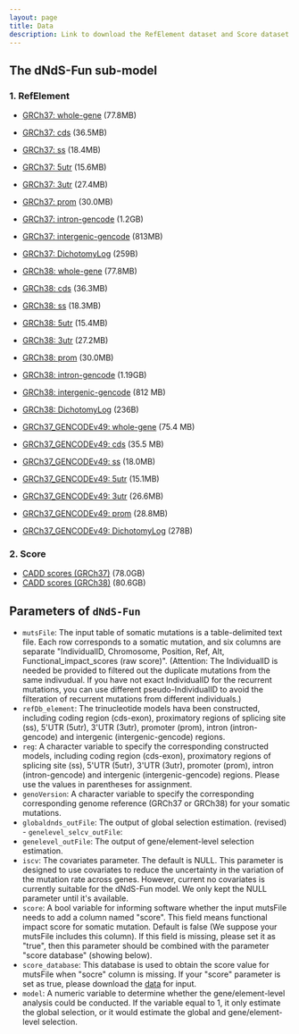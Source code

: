 ```yaml
---
layout: page
title: Data
description: Link to download the RefElement dataset and Score dataset
---
```

The dNdS-Fun sub-model 
-------------------
### 1. RefElement
  * [GRCh37: whole-gene](https://yanglab.westlake.edu.cn/data/dNdSFun/RefElement/GRCh37/CADD.whole-gene.GRCh37.rda)  (77.8MB) 
  * [GRCh37: cds](https://yanglab.westlake.edu.cn/data/dNdSFun/RefElement/GRCh37/CADD.cds.GRCh37.rda)  (36.5MB)
  * [GRCh37: ss](https://yanglab.westlake.edu.cn/data/dNdSFun/RefElement/GRCh37/CADD.ss.GRCh37.rda)  (18.4MB)
  * [GRCh37: 5utr](https://yanglab.westlake.edu.cn/data/dNdSFun/RefElement/GRCh37/CADD.5utr.GRCh37.rda)  (15.6MB)
  * [GRCh37: 3utr](https://yanglab.westlake.edu.cn/data/dNdSFun/RefElement/GRCh37/CADD.3utr.GRCh37.rda)  (27.4MB)
  * [GRCh37: prom](https://yanglab.westlake.edu.cn/data/dNdSFun/RefElement/GRCh37/CADD.prom.GRCh37.rda)  (30.0MB)
  * [GRCh37: intron-gencode](https://yanglab.westlake.edu.cn/data/dNdSFun/RefElement/GRCh37/CADD.intron-gencode.GRCh37.rda)  (1.2GB)
  * [GRCh37: intergenic-gencode](https://yanglab.westlake.edu.cn/data/dNdSFun/RefElement/GRCh37/CADD.intergenic-gencode.GRCh37.rda)  (813MB)
  * [GRCh37: DichotomyLog](https://yanglab.westlake.edu.cn/data/dNdSFun/RefElement/GRCh37/Dichotomy.GRCh37.log)  (259B)

  * [GRCh38: whole-gene](https://yanglab.westlake.edu.cn/data/dNdSFun/RefElement/GRCh38/CADD.whole-gene.GRCh38.rda)  (77.8MB) 
  * [GRCh38: cds](https://yanglab.westlake.edu.cn/data/dNdSFun/RefElement/GRCh38/CADD.cds.GRCh38.rda)  (36.3MB)
  * [GRCh38: ss](https://yanglab.westlake.edu.cn/data/dNdSFun/RefElement/GRCh38/CADD.ss.GRCh38.rda)  (18.3MB)
  * [GRCh38: 5utr](https://yanglab.westlake.edu.cn/data/dNdSFun/RefElement/GRCh38/CADD.5utr.GRCh38.rda)  (15.4MB)
  * [GRCh38: 3utr](https://yanglab.westlake.edu.cn/data/dNdSFun/RefElement/GRCh38/CADD.3utr.GRCh38.rda)  (27.2MB)
  * [GRCh38: prom](https://yanglab.westlake.edu.cn/data/dNdSFun/RefElement/GRCh38/CADD.prom.GRCh38.rda)  (30.0MB)
  * [GRCh38: intron-gencode](https://yanglab.westlake.edu.cn/data/dNdSFun/RefElement/GRCh38/CADD.intron.GRCh38.rda)  (1.19GB)
  * [GRCh38: intergenic-gencode](https://yanglab.westlake.edu.cn/data/dNdSFun/RefElement/GRCh38/CADD.intergenic.GRCh38.rda)  (812 MB)
  * [GRCh38: DichotomyLog](https://yanglab.westlake.edu.cn/data/dNdSFun/RefElement/GRCh38/Dichotomy.GRCh38.log)  (236B)
  
  * [GRCh37_GENCODEv49: whole-gene](https://yanglab.westlake.edu.cn/data/dNdSFun/RefElement/GRCh37_GENCODEv49/CADD.whole-gene.GRCh37.rda)  (75.4 MB) 
  * [GRCh37_GENCODEv49: cds](https://yanglab.westlake.edu.cn/data/dNdSFun/RefElement/GRCh37_GENCODEv49/CADD.cds.GRCh37.rda)  (35.5 MB)
  * [GRCh37_GENCODEv49: ss](https://yanglab.westlake.edu.cn/data/dNdSFun/RefElement/GRCh37_GENCODEv49/CADD.ss.GRCh37.rda)  (18.0MB)
  * [GRCh37_GENCODEv49: 5utr](https://yanglab.westlake.edu.cn/data/dNdSFun/RefElement/GRCh37_GENCODEv49/CADD.5utr.GRCh37.rda)  (15.1MB)
  * [GRCh37_GENCODEv49: 3utr](https://yanglab.westlake.edu.cn/data/dNdSFun/RefElement/GRCh37_GENCODEv49/CADD.3utr.GRCh37.rda)  (26.6MB)
  * [GRCh37_GENCODEv49: prom](https://yanglab.westlake.edu.cn/data/dNdSFun/RefElement/GRCh37_GENCODEv49/CADD.prom.GRCh37.rda)  (28.8MB)
  * [GRCh37_GENCODEv49: DichotomyLog](https://yanglab.westlake.edu.cn/data/dNdSFun/RefElement/GRCh37_GENCODEv49/Dichotomy.GRCh37_GENCODEv49.log)  (278B)

### 2. Score
  * [CADD scores (GRCh37)](https://krishna.gs.washington.edu/download/CADD/v1.6/GRCh37/whole_genome_SNVs.tsv.gz)  (78.0GB)
  * [CADD scores (GRCh38)](https://krishna.gs.washington.edu/download/CADD/v1.6/GRCh38/whole_genome_SNVs.tsv.gz)  (80.6GB)






Parameters of `dNdS-Fun`
-------------------
- `mutsFile`: The input table of somatic mutations is a table-delimited text file. Each row corresponds to a somatic mutation, and six columns are separate "IndividualID, Chromosome, Position, Ref, Alt, Functional_impact_scores (raw score)". (Attention: The IndividualID is needed be provided to filtered out the duplicate mutations from the same indivudual. If you have not exact IndividualID for the recurrent mutations, you can use different pseudo-IndividualID to avoid the filteration of recurrent mutations from different individuals.)
- `refDb_element`: The trinucleotide models hava been constructed, including coding region (cds-exon), proximatory regions of splicing site (ss), 5'UTR (5utr), 3'UTR (3utr), promoter (prom), intron (intron-gencode) and intergenic (intergenic-gencode) regions.
- `reg`: A character variable to specify the corresponding constructed models, including coding region (cds-exon), proximatory regions of splicing site (ss), 5'UTR (5utr), 3'UTR (3utr), promoter (prom), intron (intron-gencode) and intergenic (intergenic-gencode) regions. Please use the values in parentheses for assignment.
- `genoVersion`: A character variable to specify the corresponding corresponding genome reference (GRCh37 or GRCh38) for your somatic mutations.
- `globaldnds_outFile`: The output of global selection estimation.
(revised) - `genelevel_selcv_outFile`:
- `genelevel_outFile`: The output of gene/element-level selection estimation.
- `iscv`: The covariates parameter. The default is NULL. This parameter is designed to use covariates to reduce the uncertainty in the variation of the mutation rate across genes. However, current no covariates is currently suitable for the dNdS-Fun model. We only kept the NULL parameter until it's available.
- `score`: A bool variable for informing software whether the input mutsFile  needs to add a column named "score". This field means functional impact score for somatic mutation. Default is false (We suppose your mutsFile includes this column). If this field is missing, please set it as "true", then this parameter should be combined with the parameter "score database" (showing below).
- `score_database`: This database is used to obtain the score value for mutsFile when "socre" column is missing. If your "score" parameter is set as true, please download the [data](https://jianyanglab.github.io/dNdS-Fun/documentation/03_data.html) for input.
- `model`: A numeric variable to determine whether the gene/element-level analysis could be conducted. If the variable equal to 1, it only estimate the global selection, or it would estimate the global and gene/element-level selection.